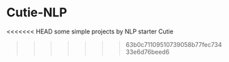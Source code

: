 # Cutie-NLP
<<<<<<< HEAD
some simple projects by NLP starter Cutie
>>>>>>> 63b0c71109510739058b77fec73433e6d76beed6
